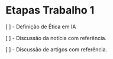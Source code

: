 # Etapas Trabalho 1

[ ] - Definição de Ética em IA

[ ] - Discussão da notícia com referência.

[ ] - Discussão de artigos com referência.
